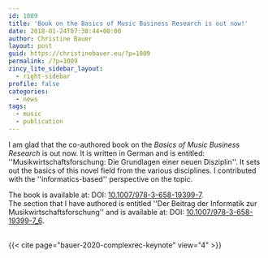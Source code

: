 ```yaml
---
id: 1009
title: 'Book on the Basics of Music Business Research is out now!'
date: 2018-01-24T07:38:44+00:00
author: Christine Bauer
layout: post
guid: https://christinebauer.eu/?p=1009
permalink: /?p=1009
zincy_lite_sidebar_layout:
  - right-sidebar
profile: false
categories:
  - news
tags:
  - music
  - publication
---
```

I am glad that the co-authored book on the _Basics of Music Business Research_ is out now. It is written in German and is entitled: ''Musikwirtschaftsforschung: Die Grundlagen einer neuen Disziplin''. It sets out the basics of this novel field from the various disciplines. I contributed with the ''informatics-based'' perspective on the topic.

The book is available at: DOI: <a href="http://doi.org/10.1007/978-3-658-19399-7" rel="noopener noreferrer" target="_blank">10.1007/978-3-658-19399-7</a>.  
The section that I have authored is entitled ''Der Beitrag der Informatik zur Musikwirtschaftsforschung'' and is available at: DOI: <a href="http://doi.org/10.1007/978-3-658-19399-7_6" rel="noopener noreferrer" target="_blank">10.1007/978-3-658-19399-7_6</a>.


<br>
{{< cite page="bauer-2020-complexrec-keynote" view="4" >}}